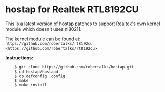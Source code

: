 hostap for Realtek RTL8192CU
============================

This is a latest version of hostap patches to support Realtek's own
kernel module which doesn't uses nl80211.

The kernel module can be found at: `https://github.com/robertalks/rt8192cu <https://github.com/robertalks/rt8192cu>`


**Instructions:**

        $ git clone https://github.com/robertalks/hostap.git
        $ cd hostap/hostapd
        $ cp defconfig .config
        $ make
        $ make install


